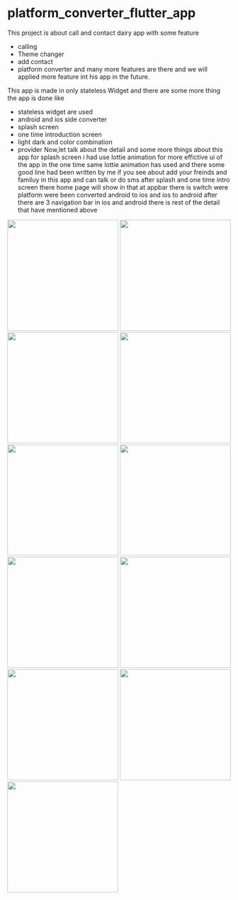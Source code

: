 # platform_converter_flutter_app

This project is about call and contact dairy app with some feature 
- calling 
- Theme changer
- add contact
- platform converter
and many more features are there and we will applied more feature 
int his app in the future.

This app is made in only stateless Widget and there are some more thing the app is done 
like
- stateless widget are used
- android and ios side converter 
- splash screen
- one time introduction screen
- light dark and color combination
- provider
Now,let talk about the detail and some more things about this app 
for splash screen i had use lottie animation for more effictive ui of the app 
in the one time same lottie animation has used and there some good line had been written by me if you see
about add your freinds and familuy in this app and can talk or do sms 
after splash and one time intro screen there home page will show in that at appbar there is switch
were platform were been converted android to ios and ios to android after there are 3 navigation bar in ios and android 
there is rest of the detail that have mentioned above 


<img src="https://github.com/vrundpadariya/Platform_converter/assets/133338321/e01fcdea-5c91-4092-9f1f-070bec37907b" width="250px">

<img src="https://github.com/vrundpadariya/Platform_converter/assets/133338321/4c987c4f-c2cd-40fc-a7bd-c0842ead2e86" width="250px">

<img src="https://github.com/vrundpadariya/Platform_converter/assets/133338321/86c20050-4bb1-4626-8b09-41436d53d568" width="250px">

<img src="https://github.com/vrundpadariya/Platform_converter/assets/133338321/651a541d-3da8-4317-9bab-fc173a95e2d4" width="250px">

<img src="https://github.com/vrundpadariya/Platform_converter/assets/133338321/a4f98f26-838b-48b3-8865-6c21b490b5f2" width="250px">

<img src="https://github.com/vrundpadariya/Platform_converter/assets/133338321/2906c646-90ec-4ff7-8f16-f5d8cce3eb1b" width="250px">

<img src="https://github.com/vrundpadariya/Platform_converter/assets/133338321/b3073896-e80f-4214-bbeb-45352815a92d" width="250px">

<img src="https://github.com/vrundpadariya/Platform_converter/assets/133338321/2d26de8a-b7b3-4f43-9c97-a474cc8236c8" width="250px">

<img src="https://github.com/vrundpadariya/Platform_converter/assets/133338321/b38909c0-c684-495c-8b03-e7ed2300efa8" width="250px">

<img src="https://github.com/vrundpadariya/Platform_converter/assets/133338321/257df8a0-a5db-4933-8caf-b4e007bf3893" width="250px">

<img src="https://github.com/vrundpadariya/Platform_converter/assets/133338321/c1edfaa0-db5d-41a9-aecc-e884e00d8584" width="250px">

